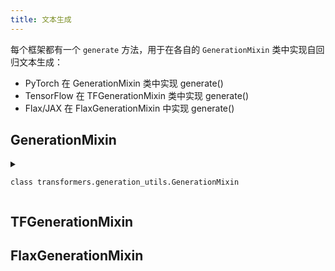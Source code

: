 ```yaml
---
title: 文本生成
---
```


每个框架都有一个 `generate` 方法，用于在各自的 `GenerationMixin` 类中实现自回归文本生成：

* PyTorch 在 GenerationMixin 类中实现 generate()
* TensorFlow 在 TFGenerationMixin 类中实现 generate()
* Flax/JAX 在 FlaxGenerationMixin 中实现 generate()

## GenerationMixin


<details>
<summary>

`class transformers.generation_utils.GenerationMixin`
</summary>

<details>
<summary>

`generate`
</summary>

参数：

* inputs
* max_length —— 生成序列的最大长度。
* max_new_tokens —— 生成的最大分词数，忽略当前分词数。与 max_length 含义相同，不能同时使用两者。
* min_length —— 生成序列的最小长度。
* do_sample —— 是否使用采样，false 则使用贪婪解码。
* early_stopping
* num_beams
* temperature
* top_k
* top_p
* typical_p
* repeat_penalty
* pad_token_id
* bos_token_id
* eos_token_id
* length_penalty
* no_repeat_ngram_size
* encoder_no_repeat_ngram_size
* bad_words_ids
* force_words_ids
* num_return_sequences
* max_time
* attention_mask
* decoder_start_token_id
* num_beam_groups
* diversity_penalty
* prefix_allowed_tokens_fn
* logits_processor
* stop_criteria
* constraints
* output_attentions
* output_hidden_states
* output_scores
* return_dict_in_generate
* forced_bos_token_id
* forced_eos_token_id
* remove_invalid_values
* synced_gpus
* exponential_decay_length_penalty

</details>

<details>
<summary>

`greedy_search`
</summary>
</details>

<details>
<summary>

`sample`
</summary>
</details>

<details>
<summary>

`beam_search`
</summary>
</details>

<details>
<summary>

`beam_sample`
</summary>
</details>

<details>
<summary>

`group_beam_search`
</summary>
</details>

<details>
<summary>

`constrained_beam_search`
</summary>
</details>

</details>

## TFGenerationMixin

## FlaxGenerationMixin
